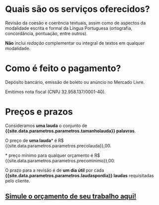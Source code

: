 # Quais são os serviços oferecidos?

Revisão da coesão e coerência textuais, assim como de aspectos da modalidade escrita e formal da Língua Portuguesa (ortografia, concordância, pontuação, entre outros).

**Não** inclui *redação* complementar ou integral de textos em qualquer modalidade.

# Como é feito o pagamento?

Depósito bancário, emissão de boleto ou anúncio no Mercado Livre.

Emitimos nota fiscal (CNPJ 32.958.137/0001-40).

# Preços e prazos

Consideramos **uma lauda** o conjunto de **{{site.data.parametros.parametros.tamanholauda}} palavras**.

O preço de **uma lauda**\* é R$ {{site.data.parametros.parametros.precolauda}},00.

\* preço mínimo para qualquer orçamento é R$ {{site.data.parametros.parametros.precominimo}},00.

O prazo para a revisão é de **um dia útil** por cada **{{site.data.parametros.parametros.laudaspordia}} laudas** requisitadas pelo cliente.

## [Simule o orçamento de seu trabalho aqui!]({{site.baseurl}}/orcamento)

